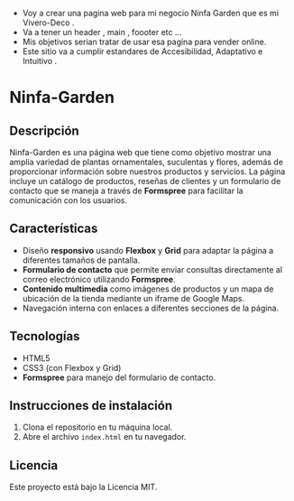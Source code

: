 * Voy a crear una pagina web para mi negocio Ninfa Garden que es mi Vivero-Deco .
* Va a tener un header , main , foooter etc  ...
* Mis objetivos serian tratar de usar esa pagina para vender online.
* Este sitio va a cumplir estandares de Accesibilidad, Adaptativo e Intuitivo .
 # Ninfa-Garden

## Descripción
Ninfa-Garden es una página web que tiene como objetivo mostrar una amplia variedad de plantas ornamentales, suculentas y flores, además de proporcionar información sobre nuestros productos y servicios. La página incluye un catálogo de productos, reseñas de clientes y un formulario de contacto que se maneja a través de **Formspree** para facilitar la comunicación con los usuarios.

## Características
- Diseño **responsivo** usando **Flexbox** y **Grid** para adaptar la página a diferentes tamaños de pantalla.
- **Formulario de contacto** que permite enviar consultas directamente al correo electrónico utilizando **Formspree**.
- **Contenido multimedia** como imágenes de productos y un mapa de ubicación de la tienda mediante un iframe de Google Maps.
- Navegación interna con enlaces a diferentes secciones de la página.

## Tecnologías
- HTML5
- CSS3 (con Flexbox y Grid)
- **Formspree** para manejo del formulario de contacto.

## Instrucciones de instalación
1. Clona el repositorio en tu máquina local.
2. Abre el archivo `index.html` en tu navegador.

## Licencia
Este proyecto está bajo la Licencia MIT.

